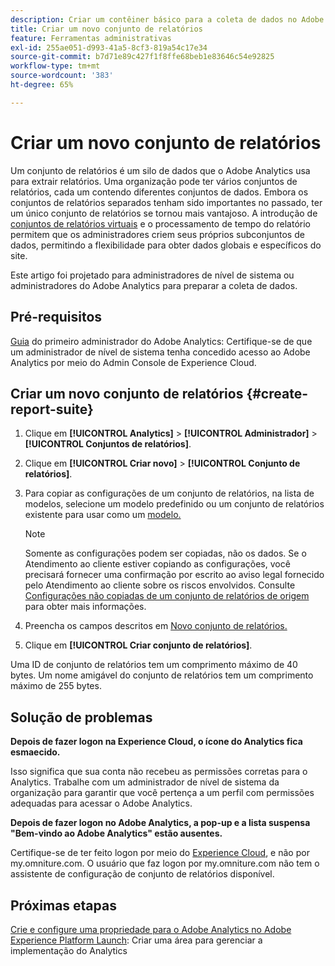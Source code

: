 ```yaml
---
description: Criar um contêiner básico para a coleta de dados no Adobe Analytics
title: Criar um novo conjunto de relatórios
feature: Ferramentas administrativas
exl-id: 255ae051-d993-41a5-8cf3-819a54c17e34
source-git-commit: b7d71e89c427f1f8ffe68beb1e83646c54e92825
workflow-type: tm+mt
source-wordcount: '383'
ht-degree: 65%

---
```


# Criar um novo conjunto de relatórios

Um conjunto de relatórios é um silo de dados que o Adobe Analytics usa para extrair relatórios. Uma organização pode ter vários conjuntos de relatórios, cada um contendo diferentes conjuntos de dados. Embora os conjuntos de relatórios separados tenham sido importantes no passado, ter um único conjunto de relatórios se tornou mais vantajoso. A introdução de [conjuntos de relatórios virtuais](https://experienceleague.adobe.com/docs/analytics/components/virtual-report-suites/vrs-about.html?lang=en#virtual-report-suites) e o processamento de tempo do relatório permitem que os administradores criem seus próprios subconjuntos de dados, permitindo a flexibilidade para obter dados globais e específicos do site.

Este artigo foi projetado para administradores de nível de sistema ou administradores do Adobe Analytics para preparar a coleta de dados.

## Pré-requisitos

[Guia](/help/admin/admin-console/first-admin-guide.md) do primeiro administrador do Adobe Analytics: Certifique-se de que um administrador de nível de sistema tenha concedido acesso ao Adobe Analytics por meio do Admin Console de Experience Cloud.

## Criar um novo conjunto de relatórios {#create-report-suite}

1. Clique em **[!UICONTROL Analytics]** > **[!UICONTROL Administrador]** > **[!UICONTROL Conjuntos de relatórios]**.
1. Clique em **[!UICONTROL Criar novo]** > **[!UICONTROL Conjunto de relatórios]**.
1. Para copiar as configurações de um conjunto de relatórios, na lista de modelos, selecione um modelo predefinido ou um conjunto de relatórios existente para usar como um [modelo.](/help/admin/c-manage-report-suites/c-report-suite-templates/report-suite-templates.md)

   >[!NOTE]
   >
   >Somente as configurações podem ser copiadas, não os dados. Se o Atendimento ao cliente estiver copiando as configurações, você precisará fornecer uma confirmação por escrito ao aviso legal fornecido pelo Atendimento ao cliente sobre os riscos envolvidos. Consulte [Configurações não copiadas de um conjunto de relatórios de origem ](/help/admin/c-manage-report-suites/c-new-report-suite/settings-not-copied-from-rs.md)para obter mais informações.

1. Preencha os campos descritos em [Novo conjunto de relatórios.](/help/admin/c-manage-report-suites/c-new-report-suite/new-report-suite.md)
1. Clique em **[!UICONTROL Criar conjunto de relatórios]**.

Uma ID de conjunto de relatórios tem um comprimento máximo de 40 bytes. Um nome amigável do conjunto de relatórios tem um comprimento máximo de 255 bytes.

## Solução de problemas

**Depois de fazer logon na Experience Cloud, o ícone do Analytics fica esmaecido.**

Isso significa que sua conta não recebeu as permissões corretas para o Analytics. Trabalhe com um administrador de nível de sistema da organização para garantir que você pertença a um perfil com permissões adequadas para acessar o Adobe Analytics.

**Depois de fazer logon no Adobe Analytics, a pop-up e a lista suspensa &quot;Bem-vindo ao Adobe Analytics&quot; estão ausentes.**

Certifique-se de ter feito logon por meio do [Experience Cloud](https://experience.adobe.com), e não por my.omniture.com. O usuário que faz logon por my.omniture.com não tem o assistente de configuração de conjunto de relatórios disponível.

## Próximas etapas

[Crie e configure uma propriedade para o Adobe Analytics no Adobe Experience Platform Launch](/help/implement/launch/create-analytics-property.md): Criar uma área para gerenciar a implementação do Analytics
